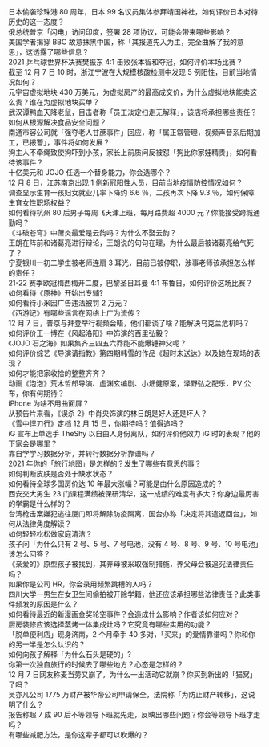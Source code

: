 日本偷袭珍珠港 80 周年，日本 99 名议员集体参拜靖国神社，如何评价日本对待历史的这一态度？  
俄总统普京「闪电」访问印度，签署 28 项协议，可能会带来哪些影响？  
美国学者揭穿 BBC 故意抹黑中国，称「其报道先入为主，完全曲解了我的意思」，这透露了哪些信息？  
2021 乒乓球世界杯决赛樊振东 4:1 击败张本智和夺冠，如何评价本场比赛？  
截至 12 月 7 日 10 时，浙江宁波在大规模核酸检测中发现 5 例阳性，目前当地情况如何？  
元宇宙虚拟地块 430 万美元，为虚拟房产的最高成交价，为什么虚拟地块能卖这么贵？谁在为虚拟地块买单？  
武汉谭鸭血天降老鼠，目击者称「员工淡定扫走无解释」，该店将承担哪些责任？如何从根源解决食品安全问题？  
南通市容公司就「强夺老人甘蔗事件」回应，称「属正常管理，视频声音系后期加工，已报警」，事件将如何发展？  
狗主人不牵绳致使狗吓到小孩，家长上前质问反被怼「狗比你家娃精贵」，如何看待该事件？  
十亿美元和 JOJO 任选一个替身能力，你会选哪个？  
12 月 8 日，江苏南京出现 1 例新冠阳性人员，目前当地疫情防控情况如何？  
调查显示生育一孩妇女就业几率下降约 6.6 ％，二孩再次下降 9.3 ％，如何保障生育女性职场权益？  
如何看待杭州 80 后男子每周飞天津上班，每月路费超 4000 元？你能接受跨城通勤吗？  
《斗破苍穹》中萧炎最爱是云韵吗？为什么不娶云韵？  
王朗在阵前和诸葛亮进行辩论，王朗说的句句在理，为什么最后被诸葛亮给气死了？  
宁夏银川一初二学生被老师连扇 3 耳光，目前已被停职，涉事老师该承担怎么样的责任？  
21-22 赛季欧冠梅西梅开二度，巴黎圣日耳曼 4:1 布鲁日，如何评价这场比赛？  
如何看待《原神》开始出专辅?  
如何看待小米因广告违法被罚 2 万元？  
《西游记》有哪些谣言在网络上广为流传？  
12 月 7 日，普京与拜登举行视频会晤，他们都谈了啥？能解决乌克兰危机吗？  
如何评价王一博在《风起洛阳》中饰演的百里弘毅？  
《JOJO 石之海》如果集齐三四五六乔能不能爆锤神父呢？  
如何评价综艺《导演请指教》第四期韩雪的作品《超时未送达》以及她在现场的表现？  
如何才能把家收拾的整整齐齐？  
动画《泡泡》荒木哲郎导演、虚渊玄编剧、小畑健原案，泽野弘之配乐，PV 公布，你有何期待？  
iPhone 为啥不用曲面屏？  
从预告片来看，《误杀 2》中肖央饰演的林日朗是好人还是坏人？  
《雪中悍刀行》定档 12 月 15 日，你期待吗？值得追吗？  
iG 宣布上单选手 TheShy 以自由人身份离队，如何评价他效力 iG 时的表现？他的下家会是哪里？  
靠自学学习数据分析，并转行数据分析靠谱吗？  
2021 年你的「旅行地图」是怎样的？发生了哪些有意思的事？  
如何判断皮肤是否处于缺水状态？  
如何看待全球多国房价达 10 年最大涨幅？可能是由什么原因造成的？  
西安交大男生 23 门课程满绩被保研清华，这一成绩的难度有多大？你身边最厉害的学霸是什么样的？  
台湾枪击案嫌犯逃往厦门即将解除防疫隔离，国台办称「决定将其遣返回台」，如何从法律角度解读？  
如何轻轻松松做家庭清洁？  
孩子问「为什么只有 2 号、5 号、7 号电池，没有 4 号、8 号、9 号、10 号电池」该怎么回答？  
《亲爱的》原型孩子被找到，其养母被采取强制措施，养父母会被追究法律责任吗？  
如果你是公司 HR，你会录用频繁跳槽的人吗？  
四川大学一男生在女卫生间偷拍被开除学籍，他还应该承担哪些法律责任？此类事件频发的原因是什么？  
如何看待最近的新漫画金奖轮空事件？会造成什么影响？作者该如何应对？  
厨房装修应该选择蒸烤一体集成灶吗？它究竟有哪些实用的功能？  
「脱单便利店」现身济南，2 个月牵手 40 多对，「买来」的爱情靠谱吗？你和你的另一半是怎么认识的？  
如何向孩子解释「为什么石头是硬的」?  
你第一次独自旅行的时候去了哪些地方？心态是怎样的？  
12 月 7 日网友称麦当劳又崩了，为什么一出活动它就崩？你买到新出的「猫窝」了吗？  
吴亦凡公司 1775 万财产被华帝公司申请保全，法院称「为防止财产转移」，这说明了什么？  
报告称超 7 成 90 后不等领导下班就先走，反映出哪些问题？你会等领导下班才走吗？  
有哪些减肥方法，是你这辈子都可以吹爆的？  
